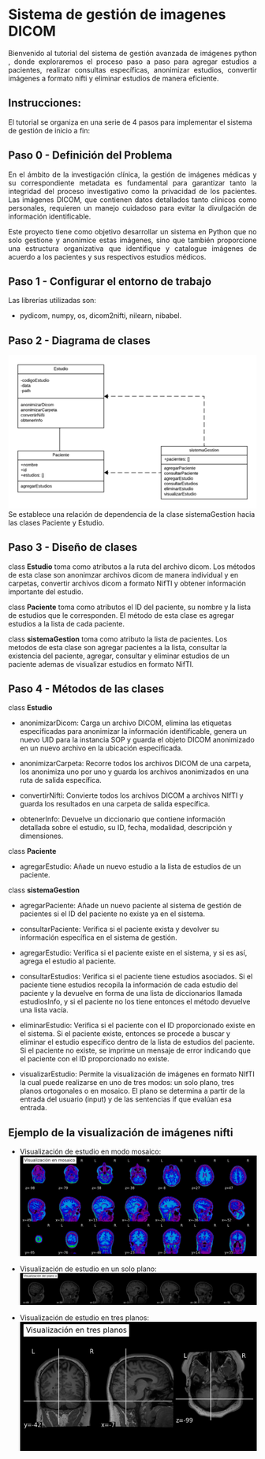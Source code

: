 # Sistema de gestión de imagenes DICOM
<p align="justify">
Bienvenido al tutorial del sistema de gestión avanzada de imágenes python , donde exploraremos el proceso paso a paso para agregar estudios a pacientes, realizar consultas específicas, anonimizar estudios, convertir imágenes a formato nifti y eliminar estudios de manera eficiente.

## **Instrucciones:**
El tutorial se organiza en una serie de 4 pasos para implementar el sistema de gestión de inicio a fin:
## **Paso 0 - Definición del Problema**
<p align="justify">
En el ámbito de la investigación clínica, la gestión de imágenes médicas y su correspondiente metadata es fundamental para garantizar tanto la integridad del proceso investigativo como la privacidad de los pacientes. Las imágenes DICOM, que contienen datos detallados tanto clínicos como personales, requieren un manejo cuidadoso para evitar la divulgación de información identificable. 
<p align="justify">
Este proyecto tiene como objetivo desarrollar un sistema en Python que no solo gestione y anonimice estas imágenes, sino que también proporcione una estructura organizativa que identifique y catalogue imágenes de acuerdo a los pacientes y sus respectivos estudios médicos.
</p>

## **Paso 1 - Configurar el entorno de trabajo**

Las librerías utilizadas son:

-  pydicom, numpy, os, dicom2nifti, nilearn, nibabel.

## **Paso 2 - Diagrama de clases**


![Diagrama de clases desarrollado](https://github.com/SOFIAVILLAMILC/Informatica-medica/blob/main/Blank%20Diagram.png)
Se establece una relación de dependencia de la clase sistemaGestion hacia las clases Paciente y Estudio.
<p align="justify">
</p>

## **Paso 3 - Diseño de clases**

<p align="justify">
  
class **Estudio** toma como atributos a la ruta del archivo dicom. Los métodos de esta clase son anonimzar archivos dicom de manera individual y en carpetas, convertir archivos dicom a formato NifTI y obtener información importante del estudio.
</p>

class **Paciente** toma como atributos el ID del paciente, su nombre y la lista de estudios que le corresponden. El método de esta clase es agregar estudios a la lista de cada paciente.
</p>

class **sistemaGestion** toma como atributo la lista de pacientes. Los metodos de esta clase son agregar pacientes a la lista, consultar la existencia del paciente, agregar, consultar y eliminar estudios de un paciente ademas de visualizar estudios en formato NifTI.
</p>


## **Paso 4 - Métodos de las clases** 
<p align="justify">
  
class **Estudio**

-  anonimizarDicom: Carga un archivo DICOM, elimina las etiquetas especificadas para anonimizar la información identificable, genera un nuevo UID para la instancia SOP y guarda el objeto DICOM anonimizado en un nuevo archivo en la ubicación especificada.

</p>  

-  anonimizarCarpeta: Recorre todos los archivos DICOM de una carpeta, los anonimiza uno por uno y guarda los archivos anonimizados en una ruta de salida específica.

</p>  

-  convertirNifti: Convierte todos los archivos DICOM a archivos NIfTI y guarda los resultados en una carpeta de salida específica.

</p>  

-  obtenerInfo: Devuelve un diccionario que contiene información detallada sobre el estudio, su ID, fecha, modalidad, descripción y dimensiones.

  
</p>

class **Paciente**

-  agregarEstudio: Añade un nuevo estudio a la lista de estudios de un paciente.
  
</p>

class **sistemaGestion**

-  agregarPaciente: Añade un nuevo paciente al sistema de gestión de pacientes si el ID del paciente no existe ya en el sistema.

 </p>   
 
-  consultarPaciente: Verifica si el paciente exista y devolver su información específica en el sistema de gestión.

 </p>   
 
-  agregarEstudio: Verifica si el paciente existe en el sistema, y si es así, agrega el estudio al paciente.

 </p>   
 
-  consultarEstudios: Verifica si el paciente tiene estudios asociados. Si el paciente tiene estudios recopila la información de cada estudio del paciente y la devuelve en forma de una lista de diccionarios llamada estudiosInfo, y si el paciente no los tiene entonces el método devuelve una lista vacía.

 </p>  

-  eliminarEstudio: Verifica si el paciente con el ID proporcionado existe en el sistema. Si el paciente existe, entonces se procede a buscar y eliminar el estudio específico dentro de la lista de estudios del paciente. Si el paciente no existe, se imprime un mensaje de error indicando que el paciente con el ID proporcionado no existe.
  
</p>  

-  visualizarEstudio: Permite la visualización de imágenes en formato NIfTI la cual puede realizarse en uno de tres modos: un solo plano, tres planos ortogonales o en mosaico. El plano se determina a partir de la entrada del usuario (input) y de las sentencias if que evalúan esa entrada.
  
</p>
<p align="justify">

## Ejemplo de la visualización de imágenes nifti

-  Visualización de estudio en modo mosaico:
![Mosaico](https://github.com/SOFIAVILLAMILC/Informatica-medica/blob/main/output.png)

</p>

-  Visualización de estudio en un solo plano:
![Un plano](https://github.com/SOFIAVILLAMILC/Informatica-medica/blob/main/imagen_2024-05-23_192340695.png)

</p>

-  Visualización de estudio en tres planos:
![Tres planos](https://github.com/SOFIAVILLAMILC/Informatica-medica/blob/main/tresplanos.png)
<p align="justify">

</p>


